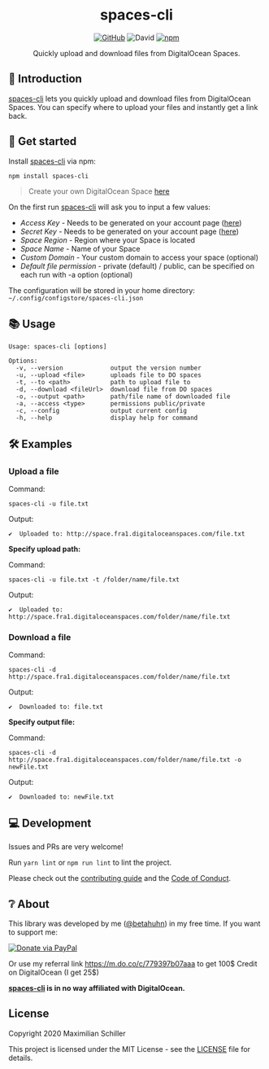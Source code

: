 <div align="center">

# spaces-cli

[![GitHub](https://img.shields.io/github/license/mashape/apistatus.svg)](https://github.com/BetaHuhn/spaces-cli/blob/master/LICENSE) ![David](https://img.shields.io/david/betahuhn/spaces-cli) [![npm](https://img.shields.io/npm/v/spaces-cli)](https://www.npmjs.com/package/spaces-cli)

Quickly upload and download files from DigitalOcean Spaces.

</div>

## 👋 Introduction

[spaces-cli](https://github.com/BetaHuhn/spaces-cli) lets you quickly upload and download files from DigitalOcean Spaces. You can specify where to upload your files and instantly get a link back.

## 🚀 Get started

Install [spaces-cli](https://github.com/BetaHuhn/spaces-cli) via npm:
```shell
npm install spaces-cli
```

> Create your own DigitalOcean Space [here](https://m.do.co/c/779397b07aaa)

On the first run [spaces-cli](https://github.com/BetaHuhn/spaces-cli) will ask you to input a few values:

- *Access Key* - Needs to be generated on your account page ([here](https://cloud.digitalocean.com/account/api/tokens))
- *Secret Key* - Needs to be generated on your account page ([here](https://cloud.digitalocean.com/account/api/tokens))
- *Space Region* - Region where your Space is located
- *Space Name* - Name of your Space
- *Custom Domain* - Your custom domain to access your space (optional)
- *Default file permission* - private (default) / public, can be specified on each run with -a option (optional)

The configuration will be stored in your home directory: `~/.config/configstore/spaces-cli.json`

## 📚 Usage

```shell
Usage: spaces-cli [options]

Options:
  -v, --version             output the version number
  -u, --upload <file>       uploads file to DO spaces
  -t, --to <path>           path to upload file to
  -d, --download <fileUrl>  download file from DO spaces
  -o, --output <path>       path/file name of downloaded file
  -a, --access <type>       permissions public/private
  -c, --config              output current config
  -h, --help                display help for command
```

## 🛠️ Examples

### Upload a file

Command:

`spaces-cli -u file.txt`

Output:

`✔  Uploaded to: http://space.fra1.digitaloceanspaces.com/file.txt`

**Specify upload path:**

Command:

`spaces-cli -u file.txt -t /folder/name/file.txt`

Output:

`✔  Uploaded to: http://space.fra1.digitaloceanspaces.com/folder/name/file.txt`

### Download a file

Command:

`spaces-cli -d http://space.fra1.digitaloceanspaces.com/folder/name/file.txt`

Output:

`✔  Downloaded to: file.txt`

**Specify output file:**

Command:

`spaces-cli -d http://space.fra1.digitaloceanspaces.com/folder/name/file.txt -o newFile.txt`

Output:

`✔  Downloaded to: newFile.txt`

## 💻 Development

Issues and PRs are very welcome!

Run `yarn lint` or `npm run lint` to lint the project.

Please check out the [contributing guide](CONTRIBUTING.md) and the [Code of Conduct](CODE_OF_CONDUCT.md).

## ❔ About

This library was developed by me ([@betahuhn](https://github.com/BetaHuhn)) in my free time. If you want to support me:

[![Donate via PayPal](https://img.shields.io/badge/paypal-donate-009cde.svg)](https://www.paypal.com/cgi-bin/webscr?cmd=_s-xclick&hosted_button_id=394RTSBEEEFEE)

Or use my referral link https://m.do.co/c/779397b07aaa to get 100$ Credit on DigitalOcean (I get 25$)

**[spaces-cli](https://github.com/BetaHuhn/spaces-cli) is in no way affiliated with DigitalOcean.**

## License

Copyright 2020 Maximilian Schiller

This project is licensed under the MIT License - see the [LICENSE](LICENSE) file for details.
